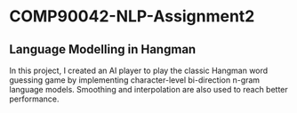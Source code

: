# COMP90042-NLP-Assignment2

## Language Modelling in Hangman

In this project, I created an AI player to play the classic Hangman word guessing game by implementing character-level bi-direction n-gram language models. Smoothing and interpolation are also used to reach better performance.

